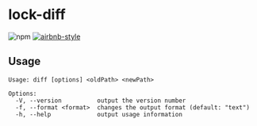 # lock-diff

![npm](https://img.shields.io/npm/v/lock-diff)
[![airbnb-style](https://img.shields.io/badge/style-airbnb-blue.svg)](https://github.com/airbnb/javascript)

## Usage

```
Usage: diff [options] <oldPath> <newPath>

Options:
  -V, --version          output the version number
  -f, --format <format>  changes the output format (default: "text")
  -h, --help             output usage information
```